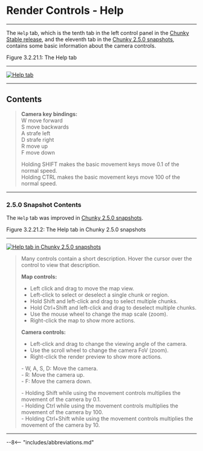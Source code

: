 # Render Controls - Help

---

The `Help` tab, which is the tenth tab in the left control panel in the [Chunky Stable release](../../../../getting_started/configuring_chunky_launcher#advanced-settings), and the eleventh tab in the [Chunky 2.5.0 snapshots](../../../../getting_started/configuring_chunky_launcher#advanced-settings), contains some basic information about the camera controls.

<div class="figure" id="figure-3-2-21-1">
  <p class="figure">
  Figure 3.2.21.1: The Help tab
  </p>
  <hr>
  <a href="../../../../img/user_interface/render_controls/help_tab_2.4.x.png">
  <img class="figure" src="../../../../img/user_interface/render_controls/help_tab_2.4.x.png" alt="Help tab">
  </a>
</div>

---

## Contents

<!-- Two spaces at the end of each line indicate a new line. -->

> **Camera key bindings:**  
> W move forward  
> S move backwards  
> A strafe left  
> D strafe right  
> R move up  
> F move down  
>  
> Holding SHIFT makes the basic movement keys move 0.1 of the normal speed.  
> Holding CTRL makes the basic movement keys move 100 of the normal speed.

---

### 2.5.0 Snapshot Contents

The `Help` tab was improved in [Chunky 2.5.0 snapshots](../../../../getting_started/configuring_chunky_launcher#advanced-settings).

<div class="figure" id="figure-3-2-21-2">
  <p class="figure">
  Figure 3.2.21.2: The Help tab in Chunky 2.5.0 snapshots
  </p>
  <hr>
  <a href="../../../../img/user_interface/render_controls/help_tab_2.5.0.png">
  <img class="figure" src="../../../../img/user_interface/render_controls/help_tab_2.5.0.png" alt="Help tab in Chunky 2.5.0 snapshots">
  </a>
</div>

> Many controls contain a short description. Hover the cursor over the control to view that description.  
>  
>  **Map controls:**  
> - Left click and drag to move the map view.  
> - Left-click to select or deselect a single chunk or region.  
> - Hold Shift and left-click and drag to select multiple chunks.  
> - Hold Ctrl+Shift and left-click and drag to deselect multiple chunks.  
> - Use the mouse wheel to change the map scale (zoom).  
> - Right-click the map to show more actions.  
>  
> **Camera controls:**  
> - Left-click and drag to change the viewing angle of the camera.  
> - Use the scroll wheel to change the camera FoV (zoom).  
> - Right-click the render preview to show more actions.  
>  
> \- W, A, S, D: Move the camera.  
> \- R: Move the camera up.  
> \- F: Move the camera down.  
>  
> \- Holding Shift while using the movement controls multiplies the movement of the camera by 0.1.  
> \- Holding Ctrl while using the movement controls multiplies the movement of the camera by 100.  
> \- Holding Ctrl+Shift while using the movement controls multiplies the movement of the camera by 10.

---

--8<-- "includes/abbreviations.md"
